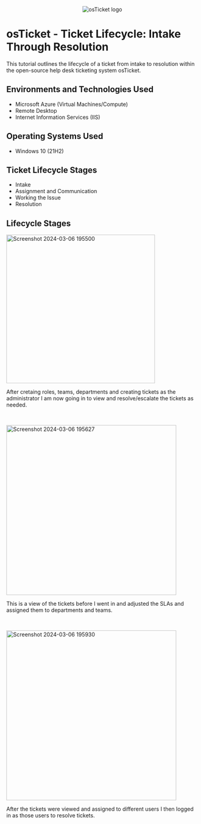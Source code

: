 <p align="center">
<img src="https://i.imgur.com/Clzj7Xs.png" alt="osTicket logo"/>
</p>

<h1>osTicket - Ticket Lifecycle: Intake Through Resolution</h1>
This tutorial outlines the lifecycle of a ticket from intake to resolution within the open-source help desk ticketing system osTicket.<br />



<h2>Environments and Technologies Used</h2>

- Microsoft Azure (Virtual Machines/Compute)
- Remote Desktop
- Internet Information Services (IIS)

<h2>Operating Systems Used </h2>

- Windows 10</b> (21H2)

<h2>Ticket Lifecycle Stages</h2>

- Intake
- Assignment and Communication
- Working the Issue
- Resolution

<h2>Lifecycle Stages</h2>

<p>
<img width="390" alt="Screenshot 2024-03-06 195500" src="https://github.com/marcusgumbs/ticketlifecycle/assets/162270050/0c413a25-f490-40e5-b05d-6ef7e1d72252">

</p>
<p>
After cretaing roles, teams, departments and creating tickets as the administrator I am now going in to view and resolve/escalate the tickets as needed.
</p>
<br />

<p>
<img width="446" alt="Screenshot 2024-03-06 195627" src="https://github.com/marcusgumbs/ticketlifecycle/assets/162270050/80249729-3895-4c9a-8a42-d2fcd344a025">

</p>
<p>
 This is a view of the tickets before I went in and adjusted the SLAs and assigned them to departments and teams.
</p>
<br />

<p>
<img width="446" alt="Screenshot 2024-03-06 195930" src="https://github.com/marcusgumbs/ticketlifecycle/assets/162270050/c3beafc6-1ba4-40b1-9ed2-e072d0fa18c6">

</p>
<p>
After the tickets were viewed and assigned to different users I then logged in as those users to resolve tickets.
</p>
<br />
